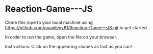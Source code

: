 # Reaction-Game---JS

Clone this rope to your local machine using https://github.com/noamlevy81/Reaction-Game---JS.git
to get started.

In order to run the game, open the file on your browser.

Instructions:
Click on the appearing shapes as fast as you can!
